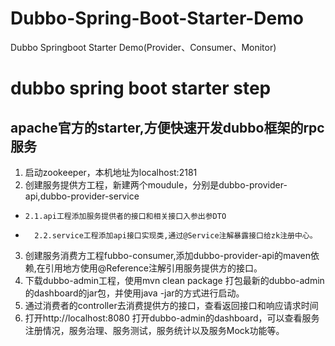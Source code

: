 # Dubbo-Spring-Boot-Starter-Demo
Dubbo Springboot Starter Demo(Provider、Consumer、Monitor)

# dubbo spring boot starter step
## apache官方的starter,方便快速开发dubbo框架的rpc服务
1. 启动zookeeper，本机地址为localhost:2181 
2. 创建服务提供方工程，新建两个moudule，分别是dubbo-provider-api,dubbo-provider-service 
-     2.1.api工程添加服务提供者的接口和相关接口入参出参DTO
-   	2.2.service工程添加api接口实现类,通过@Service注解暴露接口给zk注册中心。
3. 创建服务消费方工程fubbo-consumer,添加dubbo-provider-api的maven依赖,在引用地方使用@Reference注解引用服务提供方的接口。
4. 下载dubbo-admin工程，使用mvn clean package 打包最新的dubbo-admin的dashboard的jar包，并使用java -jar的方式进行启动。
5. 通过消费者的controller去消费提供方的接口，查看返回接口和响应请求时间
6. 打开http://localhost:8080 打开dubbo-admin的dashboard，可以查看服务注册情况，服务治理、服务测试，服务统计以及服务Mock功能等。


